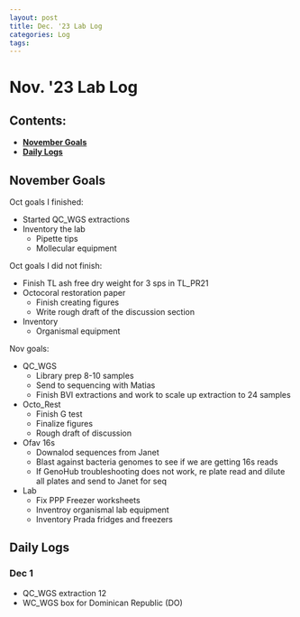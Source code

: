 ```yaml
---
layout: post
title: Dec. '23 Lab Log
categories: Log
tags: 
---
```


# Nov. '23 Lab Log

## Contents:
- [**November Goals**](#goals)  
- [**Daily Logs**](#log)     


## <a name="goals"></a> **November Goals**

Oct goals I finished: 
- Started QC_WGS extractions 
- Inventory the lab 
    - Pipette tips 
    - Mollecular equipment 

Oct goals I did not finish:
- Finish TL ash free dry weight for 3 sps in TL_PR21
- Octocoral restoration paper 
    - Finish creating figures 
    - Write rough draft of the discussion section 
- Inventory
    - Organismal equipment 

Nov goals: 
- QC_WGS
    - Library prep 8-10 samples 
    - Send to sequencing with Matias 
    - Finish BVI extractions and work to scale up extraction to 24 samples
- Octo_Rest
    - Finish G test 
    - Finalize figures
    - Rough draft of discussion 
- Ofav 16s
    - Downalod sequences from Janet
    - Blast against bacteria genomes to see if we are getting 16s reads
    - If GenoHub troubleshooting does not work, re plate read and dilute all plates and send to Janet for seq
- Lab
    - Fix PPP Freezer worksheets
    - Inventroy organismal lab equipment 
    - Inventory Prada fridges and freezers 

## <a name="log"></a> **Daily Logs**

### Dec 1 
- QC_WGS extraction 12 
- WC_WGS box for Dominican Republic (DO)

